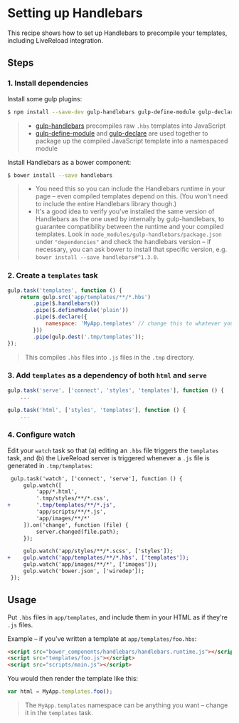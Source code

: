 # Setting up Handlebars

This recipe shows how to set up Handlebars to precompile your templates, including LiveReload integration.


## Steps

### 1. Install dependencies

Install some gulp plugins:

```sh
$ npm install --save-dev gulp-handlebars gulp-define-module gulp-declare
```

> * [gulp-handlebars](https://github.com/lazd/gulp-handlebars) precompiles raw `.hbs` templates into JavaScript
> * [gulp-define-module](https://github.com/wbyoung/gulp-define-module) and [gulp-declare](https://github.com/lazd/gulp-declare) are used together to package up the compiled JavaScript template into a namespaced module

Install Handlebars as a bower component:

```sh
$ bower install --save handlebars
```

> * You need this so you can include the Handlebars runtime in your page – even compiled templates depend on this. (You won't need to include the entire Handlebars library though.)
> * It's a good idea to verify you've installed the same version of Handlebars as the one used by internally by gulp-handlebars, to guarantee compatibility between the runtime and your compiled templates. Look in `node_modules/gulp-handlebars/package.json` under `"dependencies"` and check the handlebars version – if necessary, you can ask bower to install that specific version, e.g. `bower install --save handlebars#^1.3.0`.

### 2. Create a `templates` task

```js
gulp.task('templates', function () {
    return gulp.src('app/templates/**/*.hbs')
        .pipe($.handlebars())
        .pipe($.defineModule('plain'))
        .pipe($.declare({
            namespace: 'MyApp.templates' // change this to whatever you want
        }))
        .pipe(gulp.dest('.tmp/templates'));
});
```

> This compiles `.hbs` files into `.js` files in the `.tmp` directory.

### 3. Add `templates` as a dependency of both `html` and `serve`

```js
gulp.task('serve', ['connect', 'styles', 'templates'], function () {
    ...
```

```js
gulp.task('html', ['styles', 'templates'], function () {
    ...
```

### 4. Configure watch

Edit your `watch` task so that (a) editing an `.hbs` file triggers the `templates` task, and (b) the LiveReload server is triggered whenever a `.js` file is generated in `.tmp/templates`:

```diff
 gulp.task('watch', ['connect', 'serve'], function () {
     gulp.watch([
         'app/*.html',
         '.tmp/styles/**/*.css',
+        '.tmp/templates/**/*.js',
         'app/scripts/**/*.js',
         'app/images/**/*'
     ]).on('change', function (file) {
         server.changed(file.path);
     });

     gulp.watch('app/styles/**/*.scss', ['styles']);
+    gulp.watch('app/templates/**/*.hbs', ['templates']);
     gulp.watch('app/images/**/*', ['images']);
     gulp.watch('bower.json', ['wiredep']);
 });
```


## Usage

Put `.hbs` files in `app/templates`, and include them in your HTML as if they're `.js` files.

Example – if you've written a template at `app/templates/foo.hbs`:

```html
<script src="bower_components/handlebars/handlebars.runtime.js"></script>
<script src="templates/foo.js"></script>
<script src="scripts/main.js"></script>
```

You would then render the template like this:

```js
var html = MyApp.templates.foo();
```

> The `MyApp.templates` namespace can be anything you want – change it in the `templates` task.
